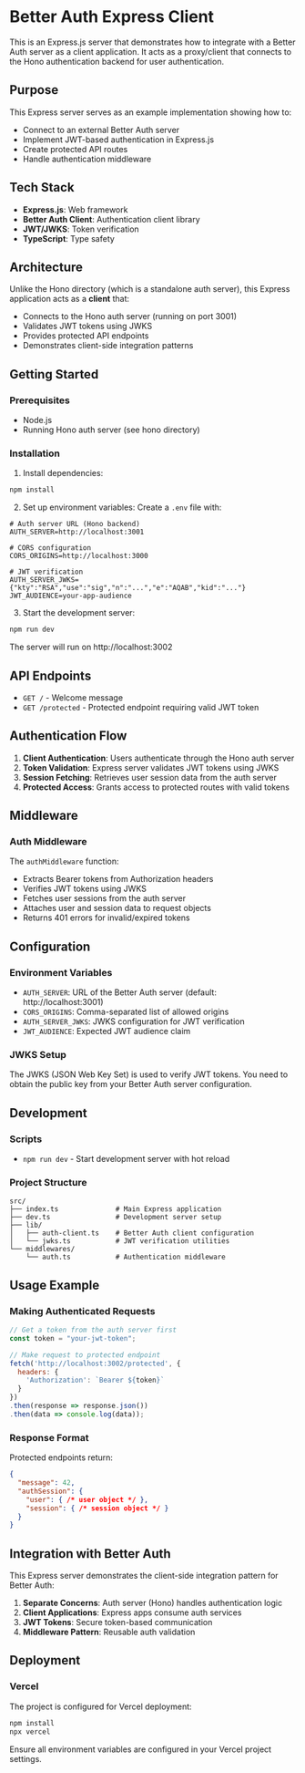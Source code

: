 # Better Auth Express Client

This is an Express.js server that demonstrates how to integrate with a Better Auth server as a client application. It acts as a proxy/client that connects to the Hono authentication backend for user authentication.

## Purpose

This Express server serves as an example implementation showing how to:
- Connect to an external Better Auth server
- Implement JWT-based authentication in Express.js
- Create protected API routes
- Handle authentication middleware

## Tech Stack

- **Express.js**: Web framework
- **Better Auth Client**: Authentication client library
- **JWT/JWKS**: Token verification
- **TypeScript**: Type safety

## Architecture

Unlike the Hono directory (which is a standalone auth server), this Express application acts as a **client** that:
- Connects to the Hono auth server (running on port 3001)
- Validates JWT tokens using JWKS
- Provides protected API endpoints
- Demonstrates client-side integration patterns

## Getting Started

### Prerequisites

- Node.js
- Running Hono auth server (see hono directory)

### Installation

1. Install dependencies:
```bash
npm install
```

2. Set up environment variables:
Create a `.env` file with:
```env
# Auth server URL (Hono backend)
AUTH_SERVER=http://localhost:3001

# CORS configuration
CORS_ORIGINS=http://localhost:3000

# JWT verification
AUTH_SERVER_JWKS={"kty":"RSA","use":"sig","n":"...","e":"AQAB","kid":"..."}
JWT_AUDIENCE=your-app-audience
```

3. Start the development server:
```bash
npm run dev
```

The server will run on http://localhost:3002

## API Endpoints

- `GET /` - Welcome message
- `GET /protected` - Protected endpoint requiring valid JWT token

## Authentication Flow

1. **Client Authentication**: Users authenticate through the Hono auth server
2. **Token Validation**: Express server validates JWT tokens using JWKS
3. **Session Fetching**: Retrieves user session data from the auth server
4. **Protected Access**: Grants access to protected routes with valid tokens

## Middleware

### Auth Middleware
The `authMiddleware` function:
- Extracts Bearer tokens from Authorization headers
- Verifies JWT tokens using JWKS
- Fetches user sessions from the auth server
- Attaches user and session data to request objects
- Returns 401 errors for invalid/expired tokens

## Configuration

### Environment Variables

- `AUTH_SERVER`: URL of the Better Auth server (default: http://localhost:3001)
- `CORS_ORIGINS`: Comma-separated list of allowed origins
- `AUTH_SERVER_JWKS`: JWKS configuration for JWT verification
- `JWT_AUDIENCE`: Expected JWT audience claim

### JWKS Setup

The JWKS (JSON Web Key Set) is used to verify JWT tokens. You need to obtain the public key from your Better Auth server configuration.

## Development

### Scripts

- `npm run dev` - Start development server with hot reload

### Project Structure

```
src/
├── index.ts              # Main Express application
├── dev.ts                # Development server setup
├── lib/
│   ├── auth-client.ts    # Better Auth client configuration
│   └── jwks.ts           # JWT verification utilities
└── middlewares/
    └── auth.ts           # Authentication middleware
```

## Usage Example

### Making Authenticated Requests

```javascript
// Get a token from the auth server first
const token = "your-jwt-token";

// Make request to protected endpoint
fetch('http://localhost:3002/protected', {
  headers: {
    'Authorization': `Bearer ${token}`
  }
})
.then(response => response.json())
.then(data => console.log(data));
```

### Response Format

Protected endpoints return:
```json
{
  "message": 42,
  "authSession": {
    "user": { /* user object */ },
    "session": { /* session object */ }
  }
}
```

## Integration with Better Auth

This Express server demonstrates the client-side integration pattern for Better Auth:

1. **Separate Concerns**: Auth server (Hono) handles authentication logic
2. **Client Applications**: Express apps consume auth services
3. **JWT Tokens**: Secure token-based communication
4. **Middleware Pattern**: Reusable auth validation

## Deployment

### Vercel

The project is configured for Vercel deployment:

```bash
npm install
npx vercel
```

Ensure all environment variables are configured in your Vercel project settings.